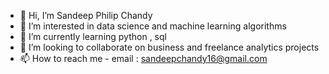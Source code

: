 - 👋 Hi, I’m Sandeep Philip Chandy
- 👀 I’m interested in data science and machine learning algorithms
- 🌱 I’m currently learning python , sql
- 💞️ I’m looking to collaborate on business and freelance analytics projects
- 📫 How to reach me - email : sandeepchandy16@gmail.com 

<!---
JustChandy/JustChandy is a ✨ special ✨ repository because its `README.md` (this file) appears on your GitHub profile.
You can click the Preview link to take a look at your changes.
--->
